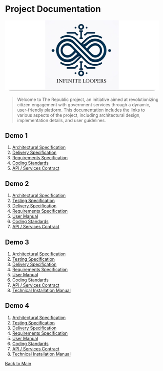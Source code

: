 # Project Documentation

<div style="width: 100%; height: 40%; border-radius:20px; background-color: #d1d1d1; margin: 20px 0;">
    <img src="../documentation/images/InfiniteLoopers_13.jpeg" alt="Documentation" style="width: 100%; height: auto; max-height: 100%;">
</div>

> Welcome to The Republic project, an initiative aimed at revolutionizing citizen engagement with government services through a dynamic, user-friendly platform. This documentation includes the links to various aspects of the project, including architectural design, implementation details, and user guidelines.

## Demo 1


1. [Architectural Specification](./specifications/RequirementsSpecificationVersion1.md)
2. [Delivery Specification](./specifications/DeliverySpecificationVersion1.md)
3. [Requirements Specification](./specifications/RequirementsSpecificationVersion1.md)
4. [Coding Standards](./specifications/CodingStandardsVersion1.md)
5. [API / Services Contract](./specifications/RequirementsSpecificationVersion1.md)

## Demo 2

1. [Architectural Specification](./specifications/ArchitecturalSpecificationVersion2.md)
2. [Testing Specification](./specifications/TestingSpecificationVersion2.md)
3. [Delivery Specification](./specifications/DeliverySpecificationVersion2.md)
4. [Requirements Specification](./specifications/RequirementsSpecificationVersion2.md)
5. [User Manual](./specifications/UserManualVersion2.md)
6. [Coding Standards](./specifications/CodingStandardsVersion2.md)
7. [API / Services Contract](./specifications/APISpecificationVersion2.md)

## Demo 3

1. [Architectural Specification](./specifications/ArchitecturalSpecificationVersion3.md)
2. [Testing Specification](./specifications/TestingSpecificationVersion3.md)
3. [Delivery Specification](./specifications/DeliverySpecificationVersion2.md)
4. [Requirements Specification](./specifications/RequirementsSpecificationVersion3.md)
5. [User Manual](./specifications/UserManualVersion3.md)
6. [Coding Standards](./specifications/CodingStandardsVersion2.md)
7. [API / Services Contract](./specifications/APISpecificationVersion3.md)
8. [Technical Installation Manual ](./specifications/TechnicalInstallationManual1.md)

## Demo 4

1. [Architectural Specification](./specifications/ArchitecturalSpecificationVersion4.md)
2. [Testing Specification](./specifications/TestingSpecificationVersion3.md)
3. [Delivery Specification](./specifications/DeliverySpecificationVersion2.md)
4. [Requirements Specification](./specifications/RequirementsSpecificationVersion4.md)
5. [User Manual](./specifications/UserManualVersion4.md)
6. [Coding Standards](./specifications/CodingStandardsVersion2.md)
7. [API / Services Contract](./specifications/APISpecificationVersion3.md)
8. [Technical Installation Manual ](./specifications/TechnicalInstallationManual1.md)


[Back to Main](/README.md)
